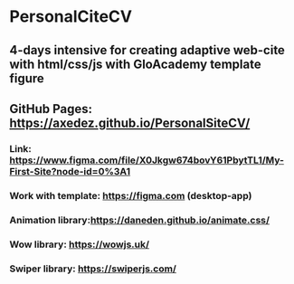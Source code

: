 # PersonalCiteCV

## 4-days intensive for creating adaptive web-cite with html/css/js with GloAcademy template figure

## GitHub Pages: https://axedez.github.io/PersonalSiteCV/

### Link: https://www.figma.com/file/X0Jkgw674bovY61PbytTL1/My-First-Site?node-id=0%3A1

### Work with template: https://figma.com (desktop-app)

### Animation library:https://daneden.github.io/animate.css/

### Wow library: https://wowjs.uk/

### Swiper library: https://swiperjs.com/
